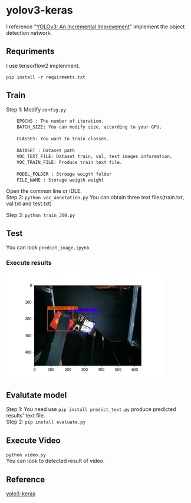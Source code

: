 # yolov3-keras

I reference "[YOLOv3: An Incremental Improvement](https://arxiv.org/abs/1804.02767)" implement the object detection network.  


## Requriments
I use tensorflow2 implenment.
```
pip install -r requirments.txt
```

## Train
Step 1: Modify `config.py`  
```
    EPOCHS : The number of iteration. 
    BATCH_SIZE: You can modify size, according to your GPU.

    CLASSES: You want to train classes.
    
    DATASET : Dataset path
    VOC_TEXT_FILE: Dataset train, val, test images information.
    VOC_TRAIN_FILE: Produce train text file.

    MODEL_FOLDER : Stroage weigth folder
    FILE_NAME : Storage weigth weight
```
Open the common line or IDLE.  
Step 2: `python voc_annotation.py`
You can obtain three text files(train.txt, val.txt and test.txt)  
  
Step 3: `python train_300.py`  

## Test
You can look `predict_image.ipynb`.  

### Execute results
![image01](./image/06694_result.jpg)

## Evalutate model
Step 1: You need use `pip install predict_text.py` produce predicted results' text file.  
Step 2: `pip install evaluate.py`  

## Execute Video

`python video.py`  
You can look to detected result of video.

## Reference
[yolo3-keras](https://github.com/bubbliiiing/yolo3-keras)  
